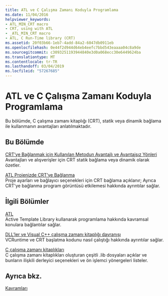 ```yaml
---
title: ATL ve C Çalışma Zamanı Koduyla Programlama
ms.date: 11/04/2016
helpviewer_keywords:
- ATL_MIN_CRT macro
- CRT, using with ATL
- _ATL_MIN_CRT macro
- ATL, C Run-Time library (CRT)
ms.assetid: 20f03b66-1eb7-4add-84a2-6047db0911eb
ms.openlocfilehash: 0e44f2d944d64eb4eefc7bbd543eaaaa04c8a9de
ms.sourcegitcommit: c3093251193944840e3d0a068ecc30e6449624ba
ms.translationtype: MT
ms.contentlocale: tr-TR
ms.lasthandoff: 03/04/2019
ms.locfileid: "57267685"
---
```

# <a name="programming-with-atl-and-c-run-time-code"></a>ATL ve C Çalışma Zamanı Koduyla Programlama

Bu bölümde, C çalışma zamanı kitaplığı (CRT), statik veya dinamik bağlama ile kullanmanın avantajları anlatılmaktadır.

## <a name="in-this-section"></a>Bu Bölümde

[CRT’ye Bağlanmak için Kullanılan Metodun Avantajlı ve Avantajsız Yönleri](../atl/benefits-and-tradeoffs-of-the-method-used-to-link-to-the-crt.md)<br/>
Avantajları ve alışverişler için CRT statik bağlama veya dinamik olarak özetler.

[ATL Projenizde CRT’ye Bağlanma](../atl/linking-to-the-crt-in-your-atl-project.md)<br/>
Proje ayarları ve bağlayıcı seçenekleri için CRT bağlama açıklanır; Ayrıca CRT'ye bağlanma program görüntüsü etkilemesi hakkında ayrıntılar sağlar.

## <a name="related-sections"></a>İlgili Bölümler

[ATL](../atl/active-template-library-atl-concepts.md)<br/>
Active Template Library kullanarak programlama hakkında kavramsal konulara bağlantılar sağlar.

[DLL’ler ve Visual C++ çalışma zamanı kitaplığı davranışı](../build/run-time-library-behavior.md)<br/>
VCRuntime ve CRT başlatma kodunu nasıl çalıştığı hakkında ayrıntılar sağlar.

[C çalışma zamanı kitaplıkları](../c-runtime-library/crt-library-features.md)<br/>
C çalışma zamanı kitaplıkları oluşturan çeşitli .lib dosyaları açıklar ve bunların ilişkili derleyici seçenekleri ve ön işlemci yönergeleri listeler.

## <a name="see-also"></a>Ayrıca bkz.

[Kavramları](../atl/active-template-library-atl-concepts.md)
